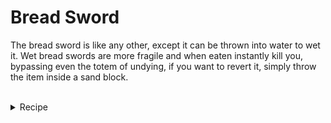 # Bread Sword
The bread sword is like any other, except it can be thrown into water to wet it.
Wet bread swords are more fragile and when eaten instantly kill you, bypassing even the totem of undying, if you want to revert it, simply throw the item inside a sand block.
<br></br>
<details>
  <summary>Recipe</summary>
  <img src="https://github.com/TheDreamer123/Image-Repository/blob/main/wtsis/bread_sword.png?raw=true" alt="Bread Sword" align="center">
</details>
